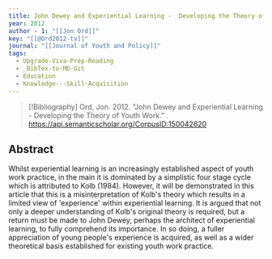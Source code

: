 ```yaml
---
title: John Dewey and Experiential Learning -  Developing the Theory of Youth Work
year: 2012
author - 1: "[[Jon Ord]]"
key: "[[@Ord2012-tv]]"
journal: "[[Journal of Youth and Policy]]"
tags:
  - Upgrade-Viva-Prep-Reading
  - _BibTex-to-MD-Git
  - Education
  - Knowledge---Skill-Acquisition
---
```


> [!Bibliography]
> Ord, Jon. 2012. “John Dewey and Experiential Learning -  Developing the Theory of Youth Work.” . https://api.semanticscholar.org/CorpusID:150042620

## Abstract
Whilst experiential learning is an increasingly established aspect of youth work practice, in the main it is dominated by a simplistic four stage cycle which is attributed to Kolb (1984). However, it will be demonstrated in this article that this is a misinterpretation of Kolb's theory which results in a limited view of 'experience' within experiential learning. It is argued that not only a deeper understanding of Kolb's original theory is required, but a return must be made to John Dewey, perhaps the architect of experiential learning, to fully comprehend its importance. In so doing, a fuller appreciation of young people's experience is acquired, as well as a wider theoretical basis established for existing youth work practice.